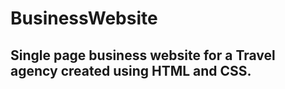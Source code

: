# BusinessWebsite
<h2>Single page business website for a Travel agency  created using HTML and CSS.</h2>
